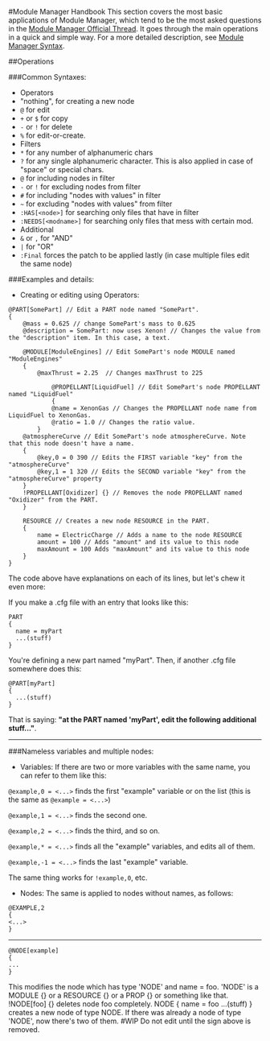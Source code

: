 #Module Manager Handbook
This section covers the most basic applications of Module Manager, which tend to be the most asked questions in the [Module Manager Official Thread](http://forum.kerbalspaceprogram.com/threads/55219). It goes through the main operations in a quick and simple way.
For a more detailed description, see [Module Manager Syntax](https://github.com/sarbian/ModuleManager/wiki/Module%20Manager%20Syntax).

##Operations

###Common Syntaxes:

- Operators
 - "nothing", for creating a new node
 - `@` for edit
 - `+` or `$` for copy
 - `-` or `!` for delete
 - `%` for edit-or-create.
- Filters
 - `*` for any number of alphanumeric chars
 - `?` for any single alphanumeric character. This is also applied in case of "space" or special chars.
 - `@` for including nodes in filter
 - `-` or `!` for excluding nodes from filter
 - `#` for including "nodes with values" in filter
 - `~` for excluding "nodes with values" from filter
 - `:HAS[<node>]` for searching only files that have <node> in filter
 - `:NEEDS[<modname>]` for searching only files that mess with certain mod.
- Additional
 - `&` or `,` for "AND"
 - `|` for "OR"
 - `:Final` forces the patch to be applied lastly (in case multiple files edit the same node)


###Examples and details:
- Creating or editing using Operators:

```
@PART[SomePart] // Edit a PART node named "SomePart".
{
    @mass = 0.625 // change SomePart's mass to 0.625
    @description = SomePart: now uses Xenon! // Changes the value from the "description" item. In this case, a text.

    @MODULE[ModuleEngines] // Edit SomePart's node MODULE named "ModuleEngines"
    {
        @maxThrust = 2.25  // Changes maxThrust to 225

            @PROPELLANT[LiquidFuel] // Edit SomePart's node PROPELLANT named "LiquidFuel"
            {
            @name = XenonGas // Changes the PROPELLANT node name from LiquidFuel to XenonGas.
            @ratio = 1.0 // Changes the ratio value.
        }
    @atmosphereCurve // Edit SomePart's node atmosphereCurve. Note that this node doesn't have a name.
    {
        @key,0 = 0 390 // Edits the FIRST variable "key" from the "atmosphereCurve"
        @key,1 = 1 320 // Edits the SECOND variable "key" from the "atmosphereCurve" property
    }
    !PROPELLANT[Oxidizer] {} // Removes the node PROPELLANT named "Oxidizer" from the PART.
    }

    RESOURCE // Creates a new node RESOURCE in the PART.
    {
        name = ElectricCharge // Adds a name to the node RESOURCE
        amount = 100 // Adds "amount" and its value to this node
        maxAmount = 100 Adds "maxAmount" and its value to this node
    }
}
```
The code above have explanations on each of its lines, but let's chew it even more:

If you make a .cfg file with an entry that looks like this:
```
PART
{
  name = myPart
  ...(stuff)
}
```
You're defining a new part named "myPart". Then, if another .cfg file somewhere does this:
```
@PART[myPart]
{
  ...(stuff)
}
```
That is saying: **"at the PART named 'myPart', edit the following additional stuff..."**.


***


###Nameless variables and multiple nodes:
- Variables:
If there are two or more variables with the same name, you can refer to them like this:

`@example,0 = <...>` finds the first "example" variable or on the list (this is the same as `@example = <...>`)

`@example,1 = <...>` finds the second one.

`@example,2 = <...>` finds the third, and so on.

`@example,* = <...>` finds all the "example" variables, and edits all of them.

`@example,-1 = <...>` finds the last "example" variable.

The same thing works for `!example,0`, etc.

- Nodes:
The same is applied to nodes without names, as follows:

```
@EXAMPLE,2
{
<...>
}
```


***


```
@NODE[example]
{
...
}
```
This modifies the node which has type 'NODE' and name = foo. 'NODE' is a MODULE {} or a RESOURCE {} or a PROP {} or something like that.
!NODE[foo] {} deletes node foo completely.
NODE {
name = foo
...(stuff)
} creates a new node of type NODE. If there was already a node of type 'NODE', now there's two of them.
#WIP
Do not edit until the sign above is removed.